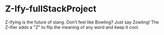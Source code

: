 # Z-Ify-fullStackProject
 
Z-ifying is the future of slang. Don’t feel like Bowling? Just say Zowling! The Z-ifier adds a "Z" to flip the meaning of any word and keep it cool.
